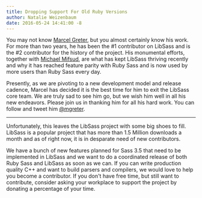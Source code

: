 ```yaml
---
title: Dropping Support For Old Ruby Versions
author: Natalie Weizenbaum
date: 2016-05-24 14:41:00 -8
---
```


You may not know [Marcel Greter](https://github.com/mgreter), but you almost certainly know his work. For more than two years, he has been the #1 contributor on LibSass and is the #2 contributor for the history of the project. His monumental efforts, together with [Michael Mifsud](https://github.com/xzyfer), are what has kept LibSass thriving recently and why it has reached feature parity with Ruby Sass and is now used by more users than Ruby Sass every day.

Presently, as we are pivoting to a new development model and release cadence, Marcel has decided it is the best time for him to exit the LibSass core team. We are truly sad to see him go, but we wish him well in all his new endeavors. Please join us in thanking him for all his hard work. You can follow and tweet him [@mgreter](https://twitter.com/mgreter).

---

Unfortunately, this leaves the LibSass project with some big shoes to fill. LibSass is a popular project that has more than 1.5 Million downloads a month and as of right now, it is in desparate need of new contributors.

We have a bunch of new features planned for Sass 3.5 that need to be implemented in LibSass and we want to do a coordinated release of both Ruby Sass and LibSass as soon as we can. If you can write production quality C++ and want to build parsers and compilers, we would love to help you become a contributor. If you don't have free time, but still want to contribute, consider asking your workplace to support the project by donating a percentage of your time.
